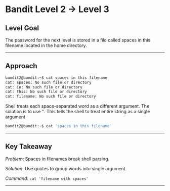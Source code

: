 # Bandit Level 2 → Level 3
## Level Goal
The password for the next level is stored in a file called spaces in this filename located in the home directory.
***
## Approach
```bash
bandit2@bandit:~$ cat spaces in this filename
cat: spaces: No such file or directory
cat: in: No such file or directory
cat: this: No such file or directory
cat: filename: No such file or directory
```
Shell treats each space-separated word as a different argument.
The solution is to use ''. This tells the shell to treat entire string as a single argument
```bash
bandit2@bandit:~$ cat 'spaces in this filename'
```
***
## Key Takeaway 
*Problem*: Spaces in filenames break shell parsing.

*Solution*: Use quotes to group words into single argument.

*Command*: `cat 'filename with spaces'`
***
